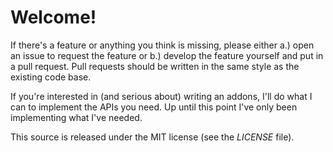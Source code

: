 Welcome!
========

If there's a feature or anything you think is missing, please either a.) open an issue to request the feature or b.) develop the feature yourself and put in a pull request. Pull requests should be written in the same style as the existing code base.

If you're interested in (and serious about) writing an addons, I'll do what I can to implement the APIs you need. Up until this point I've only been implementing what I've needed.

This source is released under the MIT license (see the <i>LICENSE</i> file).
